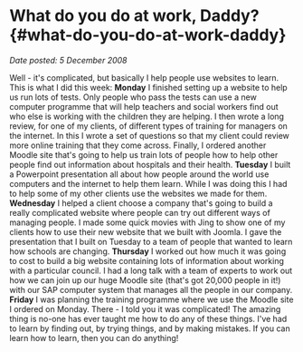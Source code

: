 # What do you do at work, Daddy? {#what-do-you-do-at-work-daddy}

_Date posted: 5 December 2008_

Well - it's complicated, but basically I help people use websites to learn. This is what I did this week: **Monday** I finished setting up a website to help us run lots of tests. Only people who pass the tests can use a new computer programme that will help teachers and social workers find out who else is working with the children they are helping. I then wrote a long review, for one of my clients, of different types of training for managers on the internet. In this I wrote a set of questions so that my client could review more online training that they come across. Finally, I ordered another Moodle site that's going to help us train lots of people how to help other people find out information about hospitals and their health. **Tuesday** I built a Powerpoint presentation all about how people around the world use computers and the internet to help them learn. While I was doing this I had to help some of my other clients use the websites we made for them. **Wednesday** I helped a client choose a company that's going to build a really complicated website where people can try out different ways of managing people. I made some quick movies with Jing to show one of my clients how to use their new website that we built with Joomla. I gave the presentation that I built on Tuesday to a team of people that wanted to learn how schools are changing. **Thursday** I worked out how much it was going to cost to build a big website containing lots of information about working with a particular council. I had a long talk with a team of experts to work out how we can join up our huge Moodle site (that's got 20,000 people in it!) with our SAP computer system that manages all the people in our company. **Friday** I was planning the training programme where we use the Moodle site I ordered on Monday. There - I told you it was complicated! The amazing thing is no-one has ever taught me how to do any of these things. I've had to learn by finding out, by trying things, and by making mistakes. If you can learn how to learn, then you can do anything!